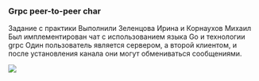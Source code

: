 ### Grpc peer-to-peer char

Задание с практики Выполнили Зеленцова Ирина и Корнаухов Михаил
Был имплементирован чат с использованием языка Go и технологии grpc
Один пользователь является сервером, а второй клиентом, и после установления канала они могут обмениваться сообщениями. 

![](screenshts/sample.png)